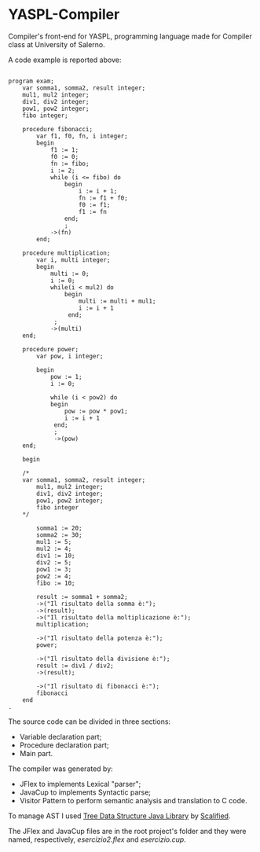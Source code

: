# YASPL-Compiler

Compiler's front-end for YASPL, programming language made for Compiler class at University of Salerno.

A code example is reported above:

```

program exam;
    var somma1, somma2, result integer;
    mul1, mul2 integer;
    div1, div2 integer;
    pow1, pow2 integer;
    fibo integer;

    procedure fibonacci;
        var f1, f0, fn, i integer;
        begin
            f1 := 1;
            f0 := 0;
            fn := fibo;
            i := 2;
            while (i <= fibo) do
                begin
                    i := i + 1;
                    fn := f1 + f0;
                    f0 := f1;
                    f1 := fn
                end;
                ;
            ->(fn)
        end;

    procedure multiplication;
        var i, multi integer;
        begin
            multi := 0;
            i := 0;
            while(i < mul2) do
                begin
                    multi := multi + mul1;
                    i := i + 1
                 end;
             ;
            ->(multi)
    end;

    procedure power;
        var pow, i integer;

        begin
            pow := 1;
            i := 0;

            while (i < pow2) do
            begin
                pow := pow * pow1;
                i := i + 1
             end;
             ;
             ->(pow)
    end;

    begin

    /*
    var somma1, somma2, result integer;
        mul1, mul2 integer;
        div1, div2 integer;
        pow1, pow2 integer;
        fibo integer
    */

        somma1 := 20;
        somma2 := 30;
        mul1 := 5;
        mul2 := 4;
        div1 := 10;
        div2 := 5;
        pow1 := 3;
        pow2 := 4;
        fibo := 10;

        result := somma1 + somma2;
        ->("Il risultato della somma è:");
        ->(result);
        ->("Il risultato della moltiplicazione è:");
        multiplication;

        ->("Il risultato della potenza è:");
        power;

        ->("Il risultato della divisione è:");
        result := div1 / div2;
        ->(result);

        ->("Il risultato di fibonacci è:");
        fibonacci
    end
.
```

The source code can be divided in three sections:
- Variable declaration part;
- Procedure declaration part;
- Main part.

The compiler was generated by:
- JFlex to implements Lexical "parser";
- JavaCup to implements Syntactic parse;
- Visitor Pattern to perform semantic analysis and translation to C code.

To manage AST I used [Tree Data Structure Java Library](https://github.com/Scalified/tree) by [Scalified](https://github.com/Scalified).

The JFlex and JavaCup files are in the root project's folder and they were named, respectively, *esercizio2.flex* and *esercizio.cup*.
